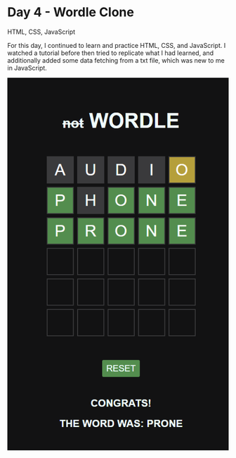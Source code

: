 # Day 4 - Wordle Clone

HTML, CSS, JavaScript

For this day, I continued to learn and practice HTML, CSS, and JavaScript. I watched a tutorial before then tried to replicate what I had learned, and additionally added some data fetching from a txt file, which was new to me in JavaScript.

![](readme_preview.png)